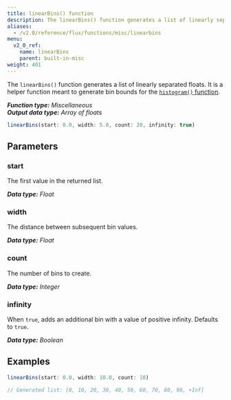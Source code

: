 ```yaml
---
title: linearBins() function
description: The linearBins() function generates a list of linearly separated floats.
aliases:
  - /v2.0/reference/flux/functions/misc/linearbins
menu:
  v2_0_ref:
    name: linearBins
    parent: built-in-misc
weight: 401
---
```


The `linearBins()` function generates a list of linearly separated floats.
It is a helper function meant to generate bin bounds for the
[`histogram()` function](/v2.0/reference/flux/functions/built-in/transformations/histogram).

_**Function type:** Miscellaneous_  
_**Output data type:** Array of floats_

```js
linearBins(start: 0.0, width: 5.0, count: 20, infinity: true)
```

## Parameters

### start
The first value in the returned list.

_**Data type:** Float_

### width
The distance between subsequent bin values.

_**Data type:** Float_

### count
The number of bins to create.

_**Data type:** Integer_

### infinity
When `true`, adds an additional bin with a value of positive infinity.
Defaults to `true`.

_**Data type:** Boolean_

## Examples

```js
linearBins(start: 0.0, width: 10.0, count: 10)

// Generated list: [0, 10, 20, 30, 40, 50, 60, 70, 80, 90, +Inf]
```

